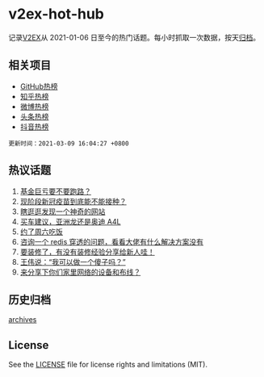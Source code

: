 # v2ex-hot-hub

 记录[V2EX](https://www.v2ex.com/)从 2021-01-06 日至今的热门话题。每小时抓取一次数据，按天[归档](archives)。
 
 ## 相关项目

- [GitHub热榜](https://github.com/lonnyzhang423/github-hot-hub)
- [知乎热榜](https://github.com/lonnyzhang423/zhihu-hot-hub)
- [微博热榜](https://github.com/lonnyzhang423/weibo-hot-hub)
- [头条热榜](https://github.com/lonnyzhang423/toutiao-hot-hub)
- [抖音热榜](https://github.com/lonnyzhang423/douyin-hot-hub)


 `更新时间：2021-03-09 16:04:27 +0800`

## 热议话题

1. [基金巨亏要不要跑路？](https://www.v2ex.com/t/759849)
1. [现阶段新冠疫苗到底能不能接种？](https://www.v2ex.com/t/759870)
1. [瞎逛逛发现一个神奇的网站](https://www.v2ex.com/t/759809)
1. [买车建议，亚洲龙还是奥迪 A4L](https://www.v2ex.com/t/759837)
1. [约了周六吃饭](https://www.v2ex.com/t/759806)
1. [咨询一个 redis 穿透的问题，看看大佬有什么解决方案没有](https://www.v2ex.com/t/759715)
1. [要装修了，有没有装修经验分享给新人哇！](https://www.v2ex.com/t/759859)
1. [王伟说：“我可以做一个傻子吗？”](https://www.v2ex.com/t/759805)
1. [来分享下你们家里网络的设备和布线？](https://www.v2ex.com/t/759802)

## 历史归档

[archives](archives)

## License

See the [LICENSE](LICENSE) file for license rights and limitations (MIT).
